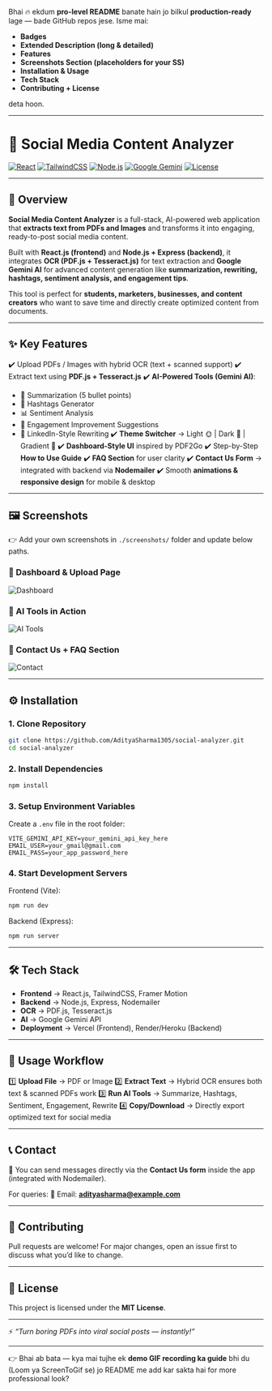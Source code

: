 Bhai 🔥 ekdum **pro-level README** banate hain jo bilkul **production-ready** lage — bade GitHub repos jese.
Isme mai:

* **Badges**
* **Extended Description (long & detailed)**
* **Features**
* **Screenshots Section (placeholders for your SS)**
* **Installation & Usage**
* **Tech Stack**
* **Contributing + License**

deta hoon.

---

# 📄 Social Media Content Analyzer

[![React](https://img.shields.io/badge/React-18-blue?logo=react)](https://reactjs.org/)
[![TailwindCSS](https://img.shields.io/badge/TailwindCSS-3.0-38B2AC?logo=tailwindcss)](https://tailwindcss.com/)
[![Node.js](https://img.shields.io/badge/Node.js-Express-green?logo=node.js)](https://nodejs.org/)
[![Google Gemini](https://img.shields.io/badge/AI-Google%20Gemini-red?logo=google)](https://ai.google.dev/)
[![License](https://img.shields.io/badge/License-MIT-yellow)](LICENSE)

---

## 📝 Overview

**Social Media Content Analyzer** is a full-stack, AI-powered web application that **extracts text from PDFs and Images** and transforms it into engaging, ready-to-post social media content.

Built with **React.js (frontend)** and **Node.js + Express (backend)**, it integrates **OCR (PDF.js + Tesseract.js)** for text extraction and **Google Gemini AI** for advanced content generation like **summarization, rewriting, hashtags, sentiment analysis, and engagement tips**.

This tool is perfect for **students, marketers, businesses, and content creators** who want to save time and directly create optimized content from documents.

---

## ✨ Key Features

✔️ Upload PDFs / Images with hybrid OCR (text + scanned support)
✔️ Extract text using **PDF.js + Tesseract.js**
✔️ **AI-Powered Tools (Gemini AI)**:

* 📝 Summarization (5 bullet points)
* 🔖 Hashtags Generator
* 📊 Sentiment Analysis
* 🚀 Engagement Improvement Suggestions
* 💼 LinkedIn-Style Rewriting
  ✔️ **Theme Switcher** → Light 🌞 | Dark 🌙 | Gradient 🌈
  ✔️ **Dashboard-Style UI** inspired by PDF2Go
  ✔️ Step-by-Step **How to Use Guide**
  ✔️ **FAQ Section** for user clarity
  ✔️ **Contact Us Form** → integrated with backend via **Nodemailer**
  ✔️ Smooth **animations & responsive design** for mobile & desktop

---

## 🖼️ Screenshots

👉 Add your own screenshots in `./screenshots/` folder and update below paths.

### 🔹 Dashboard & Upload Page

![Dashboard](./screenshots/dashboard.png)

### 🔹 AI Tools in Action

![AI Tools](./screenshots/ai-tools.png)

### 🔹 Contact Us + FAQ Section

![Contact](./screenshots/contact.png)

---

## ⚙️ Installation

### 1. Clone Repository

```bash
git clone https://github.com/AdityaSharma1305/social-analyzer.git
cd social-analyzer
```

### 2. Install Dependencies

```bash
npm install
```

### 3. Setup Environment Variables

Create a `.env` file in the root folder:

```env
VITE_GEMINI_API_KEY=your_gemini_api_key_here
EMAIL_USER=your_gmail@gmail.com
EMAIL_PASS=your_app_password_here
```

### 4. Start Development Servers

Frontend (Vite):

```bash
npm run dev
```

Backend (Express):

```bash
npm run server
```

---

## 🛠 Tech Stack

* **Frontend** → React.js, TailwindCSS, Framer Motion
* **Backend** → Node.js, Express, Nodemailer
* **OCR** → PDF.js, Tesseract.js
* **AI** → Google Gemini API
* **Deployment** → Vercel (Frontend), Render/Heroku (Backend)

---

## 📌 Usage Workflow

1️⃣ **Upload File** → PDF or Image
2️⃣ **Extract Text** → Hybrid OCR ensures both text & scanned PDFs work
3️⃣ **Run AI Tools** → Summarize, Hashtags, Sentiment, Engagement, Rewrite
4️⃣ **Copy/Download** → Directly export optimized text for social media

---

## 📞 Contact

💌 You can send messages directly via the **Contact Us form** inside the app (integrated with Nodemailer).

For queries:
📧 Email: **[adityasharma@example.com](mailto:adityasharma@example.com)**

---

## 🤝 Contributing

Pull requests are welcome! For major changes, open an issue first to discuss what you’d like to change.

---

## 📜 License

This project is licensed under the **MIT License**.

---

⚡ *“Turn boring PDFs into viral social posts — instantly!”*

---

👉 Bhai ab bata — kya mai tujhe ek **demo GIF recording ka guide** bhi du (Loom ya ScreenToGif se) jo README me add kar sakta hai for more professional look?
